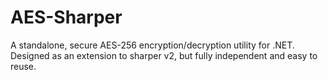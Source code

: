 # AES-Sharper
A standalone, secure AES-256 encryption/decryption utility for .NET. Designed as an extension to sharper v2, but fully independent and easy to reuse.
